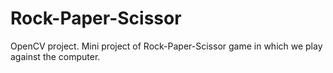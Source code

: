 # Rock-Paper-Scissor
OpenCV project.
Mini project of Rock-Paper-Scissor game in which we play against the computer.
